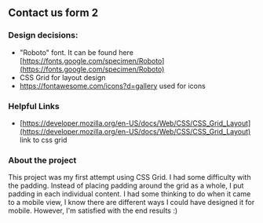 ## Contact us form 2
### Design decisions:
 - "Roboto" font. It can be found here [https://fonts.google.com/specimen/Roboto](https://fonts.google.com/specimen/Roboto)
 - CSS Grid for layout design
 - https://fontawesome.com/icons?d=gallery used for icons

### Helpful Links 
- [https://developer.mozilla.org/en-US/docs/Web/CSS/CSS_Grid_Layout](https://developer.mozilla.org/en-US/docs/Web/CSS/CSS_Grid_Layout) link to css grid

### About the project
This project was my first attempt using CSS Grid. I had some difficulty with the padding. Instead of placing padding around the grid as a whole, I put padding in each individual content. I had some thinking to do when it came to a mobile view, I know there are different ways I could have designed it for mobile. However, I'm satisfied with the end results :)  
